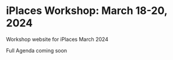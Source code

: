 # iPlaces Workshop: March 18-20, 2024 
Workshop website for iPlaces March 2024 

Full Agenda coming soon 
